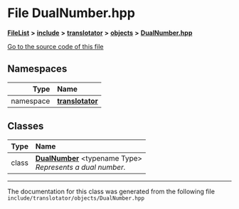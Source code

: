 

# File DualNumber.hpp



[**FileList**](files.md) **>** [**include**](dir_d44c64559bbebec7f509842c48db8b23.md) **>** [**translotator**](dir_ffa3503b73a46a1fbf73d754da62ba14.md) **>** [**objects**](dir_d5306d4012edd8106bd4452d9b4e4e98.md) **>** [**DualNumber.hpp**](DualNumber_8hpp.md)

[Go to the source code of this file](DualNumber_8hpp_source.md)
















## Namespaces

| Type | Name |
| ---: | :--- |
| namespace | [**translotator**](namespacetranslotator.md) <br> |


## Classes

| Type | Name |
| ---: | :--- |
| class | [**DualNumber**](classtranslotator_1_1DualNumber.md) &lt;typename Type&gt;<br>_Represents a dual number._  |



















































------------------------------
The documentation for this class was generated from the following file `include/translotator/objects/DualNumber.hpp`

